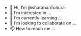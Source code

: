 - 👋 Hi, I’m @sharabanTohura
- 👀 I’m interested in ...
- 🌱 I’m currently learning ...
- 💞️ I’m looking to collaborate on ...
- 📫 How to reach me ...

<!---
sharabanTohura/sharabanTohura is a ✨ special ✨ repository because its `README.md` (this file) appears on your GitHub profile.
You can click the Preview link to take a look at your changes.
--->

